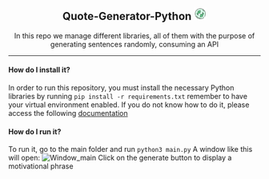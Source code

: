 <h2 align="center"> Quote-Generator-Python <img src="../icon/Refresh-Button.png" alt="Logo_Default" width="25"></h2>
<p align="center">
In this repo we manage different libraries, all of them with the purpose of generating sentences randomly, consuming an API 
</p>

-----

<h4 align="left"> How do I install it? </h4>

In order to run this repository, you must install the necessary Python libraries by running ```pip install -r requirements.txt``` remember to have your virtual environment enabled. If you do not know how to do it, please access the following [documentation](../README.md)

<h4 align="left"> How do I run it? </h4>

To run it, go to the main folder and run ```python3 main.py```
A window like this will open: ![Window_main](img/window_tk.png)
Click on the generate button to display a motivational phrase